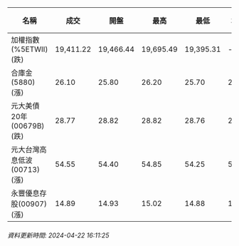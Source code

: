 | 名稱 | 成交 | 開盤 | 最高 | 最低 | 均價 | 成交金額(億) | 昨收 | 漲跌幅 | 漲跌 | 總量 | 昨量 | 振幅 |
| -------- | -------- | -------- | -------- |-------- | -------- | -------- |-------- |-------- |-------- | -------- | -------- |-------- |
|加權指數(%5ETWII) (跌)|19,411.22|19,466.44|19,695.49|19,395.31|-|4,817.75|19,527.12|0.59%|115.90|10,150,358|0|1.54%|
|合庫金(5880) (漲)|26.10|25.80|26.20|25.70|26.07|3.16|25.60|1.95%|0.50|12,105|23,077|1.95%|
|元大美債20年(00679B) (跌)|28.77|28.82|28.82|28.76|28.78|12.99|29.01|0.83%|0.24|45,127|79,172|0.21%|
|元大台灣高息低波(00713) (漲)|54.55|54.40|54.85|54.25|54.54|3.46|54.40|0.28%|0.15|6,350|11,829|1.10%|
|永豐優息存股(00907) (漲)|14.89|14.93|15.02|14.88|14.94|0.651|14.71|1.22%|0.18|4,357|6,513|0.95%|
###### 資料更新時間: 2024-04-22 16:11:25
